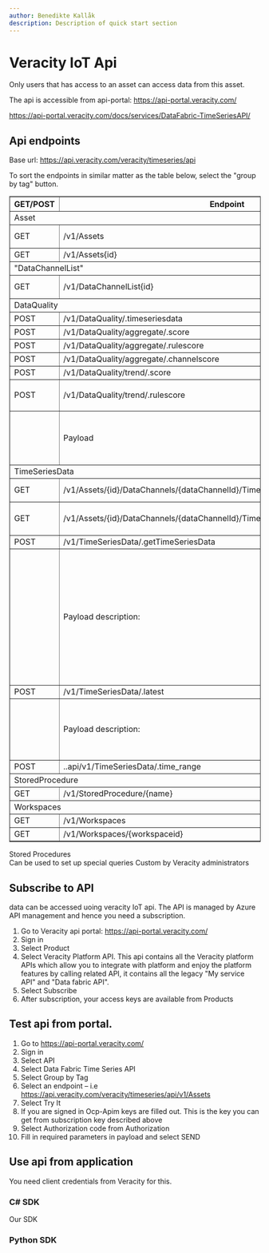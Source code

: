 ```yaml
---
author: Benedikte Kallåk
description: Description of quick start section
---
```


# Veracity IoT Api

Only users that has access to an asset can access data from this asset.

The api is accessible from api-portal: https://api-portal.veracity.com/

https://api-portal.veracity.com/docs/services/DataFabric-TimeSeriesAPI/



## Api endpoints

Base url: https://api.veracity.com/veracity/timeseries/api

To sort the endpoints in similar matter as the table below, select the "group by tag" button.

<table border="1" width="100">
    <thead>
      <tr>	  
	    <th>GET/POST</th>
        <th>Endpoint</th>
        <th>Comment</th>       
      </tr>
    </thead>
    <tbody>
        <tr >
		    <td colspan=3>Asset</td>               
        </tr>
        <tr>
		    <td>GET</td>
            <td>/v1/Assets</td>
            <td>Returns all of the assets you have access to, for which timeseries data is available. The response contains an id; use this id in asset specific requests</td>            
        </tr>
		 <tr>
            <td>GET</td>
            <td>/v1/Assets{id}</td>
            <td>Returns the assets with assetguid specified if user has access to it and timeseries data is available.</td>                 
        </tr>
		 <tr >
		    <td colspan=3>"DataChannelList"</td>               
        </tr>
        <tr>
           <td>GET</td>
            <td>/v1/DataChannelList{id}</td>
            <td>List all metadata for all channels registered for this asset. When requesting timeseries data for selected datachannles use either shortid or UUID. </td>                               
        </tr>
		 <tr>
		    <td colspan=3>DataQuality</td>               
        </tr>
		 <tr>
            <td>POST</td>
            <td>/v1/DataQuality/.timeseriesdata</td>
            <td>Returns dataquality measures for channels for selected time periode</td>                               
        </tr>
        <tr>
            <td>POST</td>
            <td>/v1/DataQuality/aggregate/.score</td>
            <td>Returns aggregated dataquality score for assets for given time period</td>                          
        </tr>
		  <tr>
            <td>POST</td>
            <td>/v1/DataQuality/aggregate/.rulescore</td>
            <td>Returns aggregated dataquality score per data quality metric for selected period</td>                          
        </tr>
		  <tr>
            <td>POST</td>
            <td>/v1/DataQuality/aggregate/.channelscore</td>
            <td>Returns aggregated dataquality score per channel per data quality metric for selected period</td>                          
        </tr>
		  <tr>
            <td>POST</td>
            <td>/v1/DataQuality/trend/.score</td>
            <td>Returns aggregations per week for data quality score in selected periode</td>                          
        </tr>
		  <tr>
            <td>POST</td>
            <td>/v1/DataQuality/trend/.rulescore</td>
            <td><pre>Returns aggregations per week for
			each dataquality metric in selected period.</pre></td>                          
        </tr>
		 <tr>
            <td></td>
            <td>Payload</td>
            <td><pre>
			Start: Start of period using format YYYY-MM-DDTHH:mm:ss.SSSZ (ISO-8601)
			End: End of period using format YYYY-MM-DDTHH:mm:ss.SSSZ
			Assetid: arrays of asset guids
			IncludePrevisousPeriod: returns rulescore for previous period (period with same length as specified)
			</pre></td>                          
        </tr>
		 <tr>
		    <td colspan=3>TimeSeriesData</td>               
        </tr>
		 <tr>
            <td>GET</td>
            <td>/v1/Assets/{id}/DataChannels/{dataChannelId}/TimeSeriesData/.getRawData</td>
            <td>Returns raw data for given datachannel for given time periode defined by before or after offset (ISO-8601 date format: YYYY-MM-DDTHH:mm:ss.SSSZ) Include header if metadata is to be returned together with datapoins</td>
	      </tr>   
		   <tr>
            <td>GET</td>
            <td>/v1/Assets/{id}/DataChannels/{dataChannelId}/TimeSeriesData/.getDownSampledData</td>
            <td>Returns downsampled datapoints for given datachannel for given time periode defined by before or after offset (ISO-8601 date format: YYYY-MM-DDTHH:mm:ss.SSSZ). Use downScaleInterval to specify the interval. Include header if metadata is to be returned together with datapoints</td>
	      </tr>   
		  <tr>
            <td>POST</td>
            <td>/v1/TimeSeriesData/.getTimeSeriesData</td>
            <td>Returns timeseries data for a vessel or set of vessels</td>
	      </tr>   
		  <tr>
            <td></td>
            <td>Payload description:</td>
            <td><pre><var>downScaleInt:</var> specify downscaling interval. 
			Set to null if no downscaling.
			ISO8601 duration format.
			I.e. PT30S, PT1H, PT10M, PT60S
			  -<var>start, end:</var> date format using ISO8601 format YYYY-MM-DDThh:mm:ss.
			  For example, "2007-04-05T14:30Z"
		      -<var>Dimension:</var> set null if not used in ingest. 
			  -<var>dataChannelIdType:</var> Are you requesting channels by ShortId or DataChannelUuid 
			  -<var>dataChannelIds:</var> Array of channel ids. Use type specified in dataChannelIdType.
			  I.e. "AI030206", "AI030207", "AI030701"			 
			  -<var>includeStartBoundary/includeEndBoundary:</var> Set true/false depending of whether timestamps for boundaries should be included
			  -<var>assetIds</var> array asset guids, ie. "2d37a463-xxxx-yyyy-zzzz-33c6f21f1724" 
			  -<var>limit</var> Max number of datapoints to be returned. System max limit is 200 000. 
			  -<var>typeOption</var> sddData/Data. 
			  sddData returns datapoints and metadata.
			  Data returs datapoints only </pre>
            </td>               
          </tr>                   
		  <tr>
            <td>POST</td>
            <td>/v1/TimeSeriesData/.latest</td>
            <td>Get the latest n-received values for given channels</td>
	     </tr>
		  <tr>
            <td></td>
            <td>Payload description:</td>
            <td><pre><var>Dimension</var> set null if not used in ingest. 
			  <var>dataChannelIdType</var>Are you requesting channels by ShortId or DataChannelUuid </pre>
			  <var>dataChannelIds</var> Array of channel ids. Use type specified in dataChannelIdType. I.e. "AI030206", "AI030207", "AI030701"			 			
			  <var>assetIds</var> array of guid of asset, ie. "2d37a463-xxxx-yyyy-zzzz-33c6f21f1724" 
			  <var>latestNValues</var> Max number of datapoints to be returned. 
			  <var>typeOption</var> sddData or Data. sddData returns datapoints and metadata, Data returs datapoints only </pre>
            </td>               
          </tr>          
           <tr>
            <td>POST</td>
            <td>..api/v1/TimeSeriesData/.time_range</td>
            <td>Returns min date and max date for received datapoints for selected channels</td>
	     </tr>		  
		  <tr>
		    <td colspan=3>StoredProcedure</td>               
        </tr>
		 <tr>
            <td>GET</td>
            <td>/v1/StoredProcedure/{name}</td>
            <td>Stored procedures can be used for custom queries.</td>
	     </tr>
		  <tr>
		    <td colspan=3>Workspaces</td>               
        </tr>
		 <tr>
            <td>GET</td>
            <td>/v1/Workspaces</td>
            <td>Returns Asset Connect workspaces user has access to</td>
	     </tr>
		  <tr>
            <td>GET</td>
            <td>/v1/Workspaces/{workspaceid}</td>
            <td>Returns the workspace by id, and the assets (if any) in the workspace which have IoT Data enabled.</td>
	     </tr>
    </tbody>
  </table>
  
  
  





Stored Procedures	
Can be used to set up special queries	Custom by Veracity administrators
	


## Subscribe to API

data can be accessed uoing veracity IoT api. The API is managed by Azure API management and hence you need a subscription. 
1.	Go to Veracity api portal: https://api-portal.veracity.com/
2.	Sign in
3.	Select Product
4.	Select Veracity Platform API. This api contains all the Veracity platform APIs which allow you to integrate with platform and enjoy the platform features by calling related API, it contains all the legacy "My service API" and "Data fabric API".
5.	Select Subscribe
6.	After subscription, your access keys are available from Products
 
 
## Test api from portal.	

1.  Go to https://api-portal.veracity.com/
2.	Sign in
3.	Select API
4.	Select Data Fabric Time Series API
5.	Select Group  by Tag
6.	Select an endpoint – i.e https://api.veracity.com/veracity/timeseries/api/v1/Assets
7.	Select Try It
8.	If you are  signed in Ocp-Apim keys are filled out.  This is the key you can get from subscription key described above
9.	Select Authorization code from Authorization 
10. Fill in required parameters in payload and select SEND

## Use api from application

You need client credentials from Veracity for this.

### C# SDK
Our SDK 

### Python SDK







